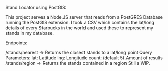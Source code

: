 Stand Locator using PostGIS:

This project serves a Node.JS server that reads from a PostGRES Database running the PostGIS extension. 
I took a CSV which contains the lat/long details of every Starbucks in the world and used these to
represent my stands in my database. 

Endpoints:

/stands/nearest -> Returns the closest stands to a lat/long point
  Query Parameters:
      lat: Latitude
      lng: Longitude
      count: (default 5) Amount of results
/stands/region -> Returns the stands contained in a region
  Still a WIP.
  
